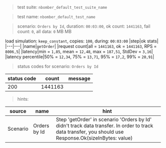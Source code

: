 > test suite: `nbomber_default_test_suite_name`

> test name: `nbomber_default_test_name`

> scenario: `Orders by Id`, duration: `00:03:00`, ok count: `1441163`, fail count: `0`, all data: `0` MB MB

load simulation: `keep_constant`, copies: `100`, during: `00:03:00`
|step|ok stats|
|---|---|
|name|`getOrder`|
|request count|all = `1441163`, ok = `1441163`, RPS = `8006,5`|
|latency|min = `1,85`, mean = `12,48`, max = `187,51`, StdDev = `3,16`|
|latency percentile|50% = `12,34`, 75% = `13,71`, 95% = `17,2`, 99% = `20,91`|
> status codes for scenario: `Orders by Id`

|status code|count|message|
|---|---|---|
|200|1441163||

> hints:

|source|name|hint|
|---|---|---|
|Scenario|Orders by Id|Step 'getOrder' in scenario 'Orders by Id' didn't track data transfer. In order to track data transfer, you should use Response.Ok(sizeInBytes: value)|
